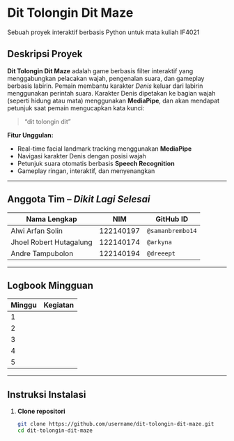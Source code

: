 # Dit Tolongin Dit Maze

Sebuah proyek interaktif berbasis Python untuk mata kuliah IF4021

## Deskripsi Proyek

**Dit Tolongin Dit Maze** adalah game berbasis filter interaktif yang menggabungkan pelacakan wajah, pengenalan suara, dan gameplay berbasis labirin. Pemain membantu karakter *Denis* keluar dari labirin menggunakan perintah suara. Karakter Denis dipetakan ke bagian wajah (seperti hidung atau mata) menggunakan **MediaPipe**, dan akan mendapat petunjuk saat pemain mengucapkan kata kunci:  
> “dit tolongin dit”

 **Fitur Unggulan:**
- Real-time facial landmark tracking menggunakan **MediaPipe**
- Navigasi karakter Denis dengan posisi wajah
- Petunjuk suara otomatis berbasis **Speech Recognition**
- Gameplay ringan, interaktif, dan menyenangkan

---

## Anggota Tim – *Dikit Lagi Selesai*

| Nama Lengkap             | NIM        | GitHub ID             |
|--------------------------|------------|------------------------|
| Alwi Arfan Solin         | 122140197  | `@samanbrembo14` |
| Jhoel Robert Hutagalung   | 122140174  | `@arkyna`      |
| Andre Tampubolon         | 122140194  | `@dreeept`         |

---

## Logbook Mingguan

| Minggu | Kegiatan                                                                 |
|--------|--------------------------------------------------------------------------|
| 1      | |
| 2      | |
| 3      | |
| 4      | |
| 5      | |

---

## Instruksi Instalasi

1. **Clone repositori**
   ```bash
   git clone https://github.com/username/dit-tolongin-dit-maze.git
   cd dit-tolongin-dit-maze
